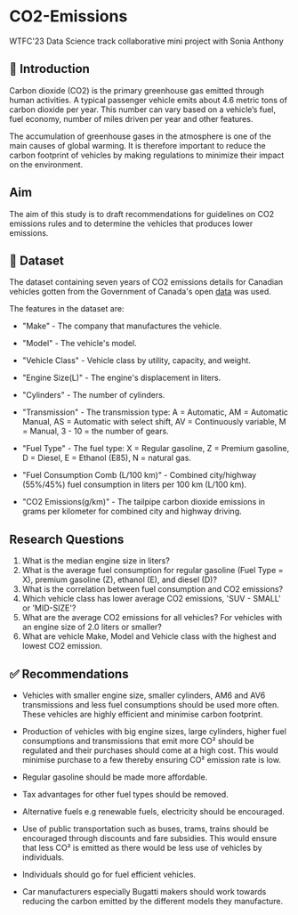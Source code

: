 # CO2-Emissions
WTFC'23 Data Science track collaborative mini project with Sonia Anthony

## 📖 Introduction
Carbon dioxide (CO2) is the primary greenhouse gas emitted through human activities. A typical passenger vehicle emits about 4.6 metric tons of carbon dioxide per year. This number can vary based on a vehicle’s fuel, fuel economy,  number of miles driven per year and other features. 

The accumulation of greenhouse gases in the atmosphere is one of the main causes of global warming. It is therefore important to reduce the carbon footprint of vehicles by making regulations to minimize their impact on the environment.
## Aim
The aim of this study is to draft recommendations for guidelines on CO2 emissions rules and to determine the vehicles that produces lower emissions.

## 💾 Dataset
The dataset containing seven years of CO2 emissions details for Canadian vehicles gotten from the Government of Canada's open [data](https://open.canada.ca/data/en/dataset98f1a129-f628-4ce4-b24d-6f16bf24dd64#wb-auto-6)
was used.

The features in the dataset are:
- "Make" - The company that manufactures the vehicle.

- "Model" - The vehicle's model.

- "Vehicle Class" - Vehicle class by utility, capacity, and weight.

- "Engine Size(L)" - The engine's displacement in liters.

- "Cylinders" - The number of cylinders.

- "Transmission" - The transmission type: A = Automatic, AM = Automatic Manual, AS = Automatic with select shift, AV = Continuously variable, M = Manual, 3 - 10 = the number of gears.

- "Fuel Type" - The fuel type: X = Regular gasoline, Z = Premium gasoline, D = Diesel, E = Ethanol (E85), N = natural gas.

- "Fuel Consumption Comb (L/100 km)" - Combined city/highway (55%/45%) fuel consumption in liters per 100 km (L/100 km).

- "CO2 Emissions(g/km)" - The tailpipe carbon dioxide emissions in grams per kilometer for combined city and highway driving.


## Research Questions

1. What is the median engine size in liters?
2. What is the average fuel consumption for regular gasoline (Fuel Type = X), premium gasoline (Z), ethanol (E), and diesel (D)?  
3. What is the correlation between fuel consumption and CO2 emissions?
4. Which vehicle class has lower average CO2 emissions, 'SUV - SMALL' or 'MID-SIZE'? 
5. What are the average CO2 emissions for all vehicles? For vehicles with an engine size of 2.0 liters or smaller?
6. What are vehicle Make, Model and Vehicle class with the highest and lowest CO2 emission.


## ✅ Recommendations

- Vehicles with smaller engine size, smaller cylinders, AM6 and AV6 transmissions and less fuel consumptions should be used more often. These vehicles are highly efficient and minimise carbon footprint. 

- Production of vehicles with big engine sizes, large cylinders, higher fuel consumptions and transmissions that emit more CO² should be regulated and their purchases should come at a high cost. This would minimise purchase to a few thereby ensuring CO² emission rate is low.

- Regular gasoline should be made more affordable.

- Tax advantages for other fuel types should be removed. 

- Alternative fuels e.g renewable fuels, electricity should be encouraged.

- Use of public transportation such as buses, trams, trains should be 
encouraged through discounts and fare subsidies. This would ensure that less CO² is emitted as there would be less use of vehicles by individuals.

- Individuals should go for fuel efficient vehicles.

- Car manufacturers especially Bugatti makers should work towards reducing the carbon emitted by the different models they manufacture.
